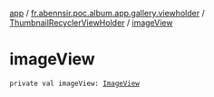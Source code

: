 [app](../../index.md) / [fr.abennsir.poc.album.app.gallery.viewholder](../index.md) / [ThumbnailRecyclerViewHolder](index.md) / [imageView](./image-view.md)

# imageView

`private val imageView: `[`ImageView`](https://developer.android.com/reference/android/widget/ImageView.html)